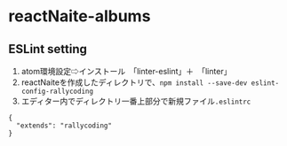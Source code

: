 # reactNaite-albums


## ESLint setting
1. atom環境設定⇨インストール　「linter-eslint」＋　「linter」
2. reactNaiteを作成したディレクトリで、`npm install --save-dev eslint-config-rallycoding`
3. エディター内でディレクトリ一番上部分で新規ファイル`.eslintrc`
```.eslintrc
{
  "extends": "rallycoding"
}

```
